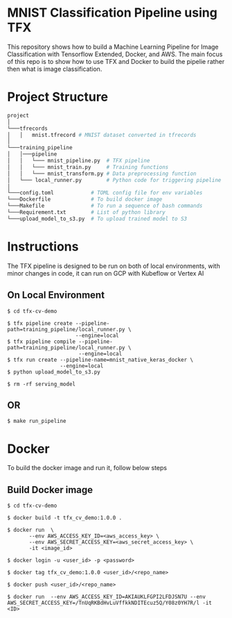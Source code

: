 # MNIST Classification Pipeline using TFX

This repository shows how to build a Machine Learning Pipeline for Image Classification with Tensorflow Extended, Docker, and AWS. The main focus of this repo is to show how to use TFX and Docker to build the pipelie rather then what is image classification.

# Project Structure
```bash
project
│
└───tfrecords
│   │   mnist.tfrecord # MNIST dataset converted in tfrecords
│
└───training_pipeline 
│   │───pipeline
│   │   └─── mnist_pipeline.py  # TFX pipeline
│   │   └─── mnist_train.py     # Training functions
│   │   └─── mnist_transform.py # Data preprocessing function
│   └─── local_runner.py        # Python code for triggering pipeline
│
└───config.toml            # TOML config file for env variables
└───Dockerfile             # To build docker image
└───Makefile               # To run a sequence of bash commands
└───Requirement.txt        # List of python library
└───upload_model_to_s3.py  # To upload trained model to S3
```

# Instructions

The TFX pipeline is designed to be run on both of local environments, with minor changes in code, it can run on GCP with Kubeflow or Vertex AI

## On Local Environment
```
$ cd tfx-cv-demo

$ tfx pipeline create --pipeline-path=training_pipeline/local_runner.py \
                      --engine=local
$ tfx pipeline compile --pipeline-path=training_pipeline/local_runner.py \
                       --engine=local
$ tfx run create --pipeline-name=mnist_native_keras_docker \ 
                 --engine=local
$ python upload_model_to_s3.py

$ rm -rf serving_model
```

## OR

```
$ make run_pipeline
```

# Docker
To build the docker image and run it, follow below steps

## Build Docker image
```
$ cd tfx-cv-demo

$ docker build -t tfx_cv_demo:1.0.0 .

$ docker run  \
       --env AWS_ACCESS_KEY_ID=<aws_access_key> \
       --env AWS_SECRET_ACCESS_KEY=<aws_secret_access_key> \ 
       -it <image_id>

$ docker login -u <user_id> -p <password>

$ docker tag tfx_cv_demo:1.0.0 <user_id>/<repo_name>

$ docker push <user_id>/<repo_name>

$ docker run  --env AWS_ACCESS_KEY_ID=AKIAUKLFGPI2LFDJSN7U --env AWS_SECRET_ACCESS_KEY=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 -it <ID>
```
